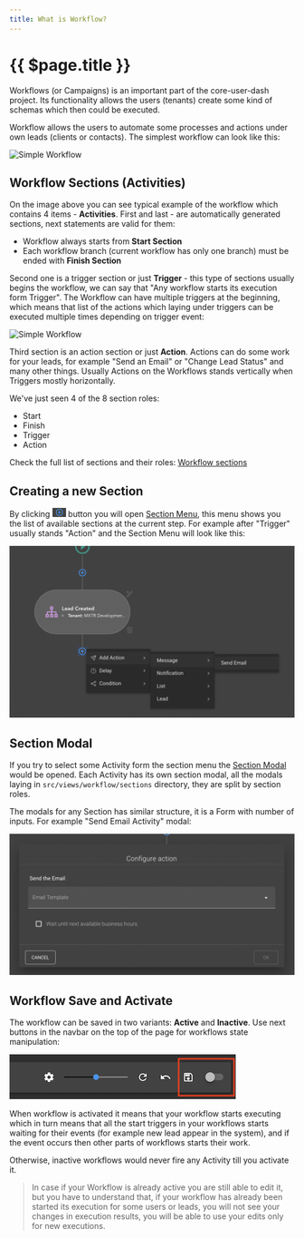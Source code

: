 ```yaml
---
title: What is Workflow?
---
```


# {{ $page.title }}

Workflows (or Campaigns) is an important part of the core-user-dash project. Its functionality allows the users
(tenants) create some kind of schemas which then could be executed.

Workflow allows the users to automate some processes and actions under own leads (clients or contacts). The simplest 
workflow can look like this:

![Simple Workflow](./images/simplest_workflow.png)


## Workflow Sections (Activities)
On the image above you can see typical example of the workflow which contains 4 items - **Activities**. First and last -
are automatically generated sections, next statements are valid for them:
- Workflow always starts from **Start Section** 
- Each workflow branch (current workflow has only one branch) must be ended with **Finish Section**

Second one is a trigger section or just **Trigger** - this type of sections usually begins the workflow, we can say
that "Any workflow starts its execution form Trigger". The Workflow can have multiple triggers at the beginning, which
means that list of the actions which laying under triggers can be executed multiple times depending on trigger event:

![Simple Workflow](./images/multiple_triggers.png)

Third section is an action section or just **Action**. Actions can do some work for your leads, for example "Send an
Email" or "Change Lead Status" and many other things. Usually Actions on the Workflows  stands vertically when Triggers
mostly horizontally.

We've just seen 4 of the 8 section roles: 
- Start
- Finish
- Trigger
- Action

Check the full list of sections and their roles: [Workflow sections](/workflows/sections)

## Creating a new Section
By clicking ![Create Section](./images/create_section_btn.png) button you will open
[Section Menu](/workflows/sectionMenu), this menu shows you the list of available sections at the current step. For
example after "Trigger" usually stands "Action" and the Section Menu will look like this:

![Section Menu after trigger](./images/section_menu_after_trigger.png)

## Section Modal
If you try to select some Activity form the section menu the [Section Modal](/workflows/sectionModals) would be opened.
Each Activity has its own section modal, all the modals laying in `src/views/workflow/sections` directory, they are
split by section roles.

The modals for any Section has similar structure, it is a Form with number of inputs. For example "Send Email
Activity" modal:

![Send Email Activity modal](./images/send_email_activity_modal.png)

## Workflow Save and Activate
The workflow can be saved in two variants: **Active** and **Inactive**.
Use next buttons in the navbar on the top of the page for workflows state manipulation:

![Workflow Activate and Save buttons](./images/save_and_activate_wf_btns.png)

When workflow is activated it means that your workflow starts executing which in turn means that all the start triggers
in your workflows starts waiting for their events (for example new lead appear in the system), and if the event occurs
then other parts of workflows starts their work.

Otherwise, inactive workflows would never fire any Activity till you activate it.

> In case if your Workflow is already active you are still able to edit it, but you have to understand that, if
> your workflow has already been started its execution for some users or leads, you will not see your changes in 
> execution results, you will be able to use your edits only for new executions.


